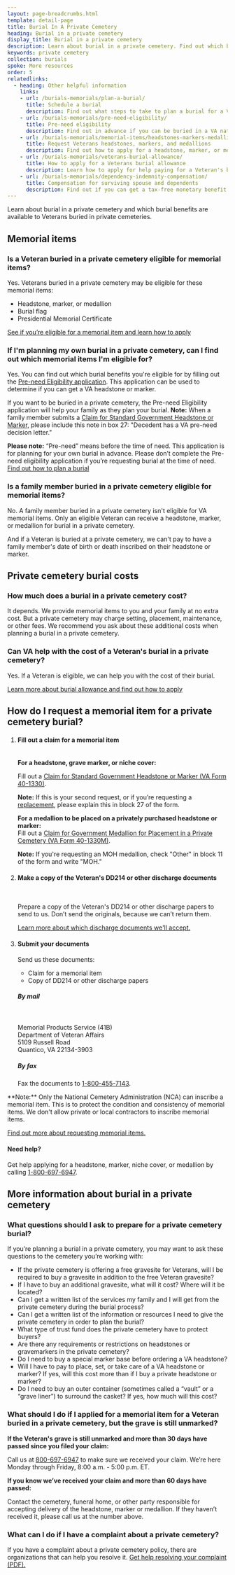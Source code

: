 ```yaml
---
layout: page-breadcrumbs.html
template: detail-page
title: Burial In A Private Cemetery
heading: Burial in a private cemetery
display_title: Burial in a private cemetery
description: Learn about burial in a private cemetery. Find out which burial benefits are available to Veterans buried in private cemeteries. 
keywords: private cemetery
collection: burials
spoke: More resources
order: 5
relatedlinks:
  - heading: Other helpful information
    links:
    - url: /burials-memorials/plan-a-burial/
      title: Schedule a burial
      description: Find out what steps to take to plan a burial for a Veteran, spouse, or dependent family member.
    - url: /burials-memorials/pre-need-eligibility/
      title: Pre-need eligibility
      description: Find out in advance if you can be buried in a VA national cemetery. 
    - url: /burials-memorials/memorial-items/headstones-markers-medallions/
      title: Request Veterans headstones, markers, and medallions
      description: Find out how to apply for a headstone, marker, or medallion to honor a Veteran or eligible family member.
    - url: /burials-memorials/veterans-burial-allowance/
      title: How to apply for a Veterans burial allowance
      description: Learn how to apply for help paying for a Veteran's burial and funeral costs.
    - url: /burials-memorials/dependency-indemnity-compensation/
      title: Compensation for surviving spouse and dependents
      description: Find out if you can get a tax-free monetary benefit called Dependency and Indemnity Compensation (VA DIC).
---
```


<div class="va-introtext">
Learn about burial in a private cemetery and which burial benefits are available to Veterans buried in private cemeteries. 
</div>

## Memorial items

### Is a Veteran buried in a private cemetery eligible for memorial items?

Yes. Veterans buried in a private cemetery may be eligible for these memorial items:

- Headstone, marker, or medallion
- Burial flag
- Presidential Memorial Certificate

[See if you’re eligible for a memorial item and learn how to apply](/burials-memorials/memorial-items/headstones-markers-medallions/)

### If I'm planning my own burial in a private cemetery, can I find out which memorial items I'm eligible for? 

Yes. You can find out which burial benefits you're eligible for by filling out the [Pre-need Eligibility application](https://www.va.gov/burials-memorials/pre-need-eligibility/). This application can be used to determine if you can get a VA headstone or marker. 

If you want to be buried in a private cemetery, the Pre-need Eligibility application will help your family as they plan your burial. **Note:** When a family member submits a [Claim for Standard Government Headstone or Marker](https://www.va.gov/vaforms/va/pdf/va40-1330.pdf), please include this note in box 27: "Decedent has a VA pre-need decision letter."

**Please note:** “Pre-need” means before the time of need. This application is for planning for your own burial in advance. Please don’t complete the Pre-need eligibility application if you’re requesting burial at the time of need.
[Find out how to plan a burial](https://www.va.gov/burials-memorials/plan-a-burial/)

### Is a family member buried in a private cemetery eligible for memorial items?

No. A family member buried in a private cemetery isn't eligible for VA memorial items. Only an eligible Veteran can receive a headstone, marker, or medallion for burial in a private cemetery. <br>

And if a Veteran is buried at a private cemetery, we can't pay to have a family member's date of birth or death inscribed on their headstone or marker. 

## Private cemetery burial costs

### How much does a burial in a private cemetery cost?

It depends. We provide memorial items to you and your family at no extra cost. But a private cemetery may charge setting, placement, maintenance, or other fees. We recommend you ask about these additional costs when planning a burial in a private cemetery. 

### Can VA help with the cost of a Veteran's burial in a private cemetery?

Yes. If a Veteran is eligible, we can help you with the cost of their burial. 

[Learn more about burial allowance and find out how to apply](https://www.va.gov/burials-memorials/veterans-burial-allowance/)


## How do I request a memorial item for a private cemetery burial?

<ol class="process">
<li class="process-step list-one">

#### Fill out a claim for a memorial item
<br>
<b>For a headstone, grave marker, or niche cover:</b>
<br>

Fill out a [Claim for Standard Government Headstone or Marker (VA Form 40-1330)](https://www.va.gov/vaforms/va/pdf/VA40-1330.pdf).

<b>Note:</b> If this is your second request, or if you’re requesting a [replacement](https://www.cem.va.gov/cem/hmm/replacements.asp), please explain this in block 27 of the form.

**For a medallion to be placed on a privately purchased headstone or marker:** <br>
Fill out a [Claim for Government Medallion for Placement in a Private Cemetery (VA Form 40-1330M)](https://www.va.gov/vaforms/va/pdf/VA40-1330M.pdf). 

<b>Note:</b> If you're requesting an MOH medallion, check "Other" in block 11 of the form and write "MOH." 

 </li>

 <li class="process-step list-two">

#### Make a copy of the Veteran's DD214 or other discharge documents
<br> 

Prepare a copy of the Veteran's DD214 or other discharge papers to send to us. Don’t send the originals, because we can’t return them.

[Learn more about which discharge documents we'll accept.](/records/discharge-documents/) 

 </li>
 
 <li class="process-step list-three">
 
 #### Submit your documents
 Send us these documents:
 <br>
 - Claim for a memorial item
 - Copy of DD214 or other discharge papers
 
 ##### By mail 
 <br>
 <p class="va-address-block">
    Memorial Products Service (41B)<br>
    Department of Veteran Affairs<br>
    5109 Russell Road<br>
    Quantico, VA 22134-3903<br>
</p>

##### By fax

Fax the documents to <a href="tel:+18004557143">1-800-455-7143</a>.
 
 </li>
</ol>
**Note:** Only the National Cemetery Administration (NCA) can inscribe a memorial item. This is to protect the condition and consistency of memorial items. We don't allow private or local contractors to inscribe memorial items.  

[Find out more about requesting memorial items.](/burials-memorials/memorial-items/headstones-markers-medallions/)

#### Need help?

Get help applying for a headstone, marker, niche cover, or medallion by calling <a href="tel:+8006976947">1-800-697-6947</a>.

## More information about burial in a private cemetery
### What questions should I ask to prepare for a private cemetery burial? 

If you’re planning a burial in a private cemetery, you may want to ask these questions to the cemetery you’re working with:
<br>

- If the private cemetery is offering a free gravesite for Veterans, will I be required to buy a gravesite in addition to the free Veteran gravesite?
- If I have to buy an additional gravesite, what will it cost? Where will it be located?
- Can I get a written list of the services my family and I will get from the private cemetery during the burial process?  
- Can I get a written list of the information or resources I need to give the private cemetery in order to plan the burial? 
- What type of trust fund does the private cemetery have to protect buyers? 
- Are there any requirements or restrictions on headstones or gravemarkers in the private cemetery?
- Do I need to buy a special marker base before ordering a VA headstone?
- Will I have to pay to place, set, or take care of a VA headstone or marker? If yes, will this cost more than if I buy a private headstone or marker?
- Do I need to buy an outer container (sometimes called a “vault” or a “grave liner”) to surround the casket? If yes, how much will this cost?


### What should I do if I applied for a memorial item for a Veteran buried in a private cemetery, but the grave is still unmarked?

**If the Veteran's grave is still unmarked and more than 30 days have passed since you filed your claim:**

Call us at <a href="tel:+18006976947">800-697-6947</a> to make sure we received your claim. We’re here Monday through Friday, 8:00 a.m. - 5:00 p.m. ET. <br>

**If you know we’ve received your claim and more than 60 days have passed:**

Contact the cemetery, funeral home, or other party responsible for accepting delivery of the headstone, marker or medallion. If they haven’t received it, please call us at the number above.

### What can I do if I have a complaint about a private cemetery?

If you have a complaint about a private cemetery policy, there are organizations that can help you resolve it. 
[Get help resolving your complaint (PDF).](https://www.cem.va.gov/cem/docs/factsheets/cando.pdf)








